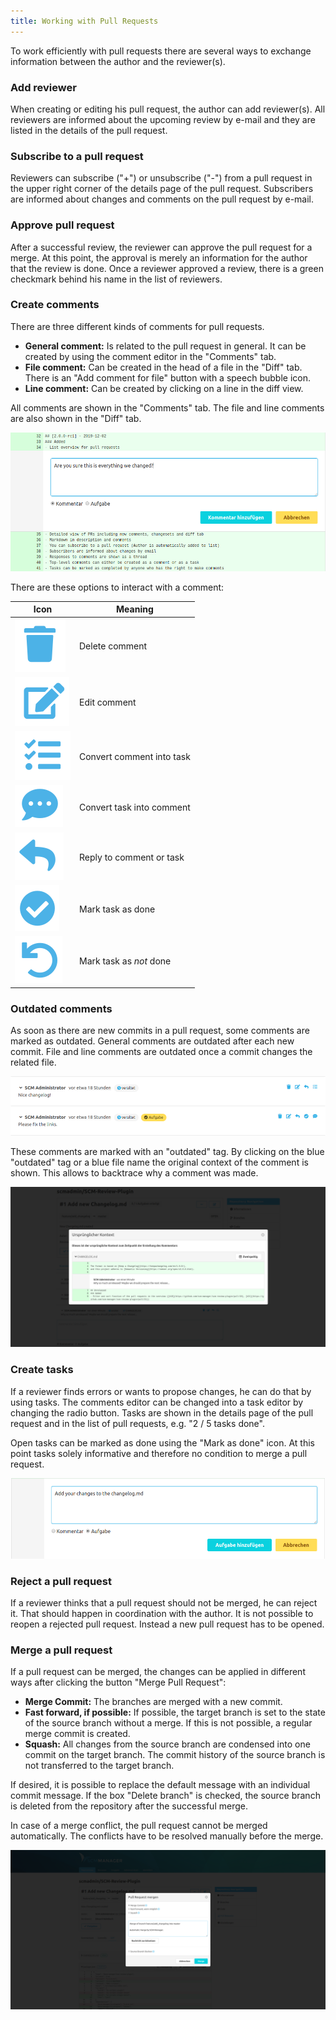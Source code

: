 ```yaml
---
title: Working with Pull Requests
---
```

To work efficiently with pull requests there are several ways to exchange information between the author and the reviewer(s).

### Add reviewer
When creating or editing his pull request, the author can add reviewer(s). All reviewers are informed about the upcoming review by e-mail and they are listed in the details of the pull request.

### Subscribe to a pull request
Reviewers can subscribe ("+") or unsubscribe ("-") from a pull request in the upper right corner of the details page of the pull request. Subscribers are informed about changes and comments on the pull request by e-mail.

### Approve pull request
After a successful review, the reviewer can approve the pull request for a merge. At this point, the approval is merely an information for the author that the review is done. Once a reviewer approved a review, there is a green checkmark behind his name in the list of reviewers.

### Create comments
There are three different kinds of comments for pull requests.

* **General comment:** Is related to the pull request in general. It can be created by using the comment editor in the "Comments" tab.
* **File comment:** Can be created in the head of a file in the "Diff" tab. There is an "Add comment for file" button with a speech bubble icon.
* **Line comment:** Can be created by clicking on a line in the diff view.

All comments are shown in the "Comments" tab. The file and line comments are also shown in the "Diff" tab.

![Pull Request - Create comment](assets/createComment.png)

There are these options to interact with a comment:

|Icon|Meaning|
|---|--------------------------------------------|
|![Delete](assets/icon-delete.png)|Delete comment|
|![Edit](assets/icon-edit.png)|Edit comment|
|![Task](assets/icon-make-task.png)|Convert comment into task|
|![Comment](assets/icon-make-comment.png)|Convert task into comment|
|![Reply](assets/icon-reply.png)|Reply to comment or task|
|![Done](assets/icon-done.png)|Mark task as done|
|![Reopen](assets/icon-reopen.png)|Mark task as *not* done|

### Outdated comments
As soon as there are new commits in a pull request, some comments are marked as outdated. General comments are outdated after each new commit. File and line comments are outdated once a commit changes the related file.

![Pull Request - Outdated comment](assets/outdatedComment.png)

These comments are marked with an "outdated" tag. By clicking on the blue "outdated" tag or a blue file name the original context of the comment is shown. This allows to backtrace why a comment was made.

![Pull Request - Outdated context](assets/outdatedContext.png)

### Create tasks
If a reviewer finds errors or wants to propose changes, he can do that by using tasks. The comments editor can be changed into a task editor by changing the radio button. Tasks are shown in the details page of the pull request and in the list of pull requests, e.g. "2 / 5 tasks done".

Open tasks can be marked as done using the "Mark as done" icon. At this point tasks solely informative and therefore no condition to merge a pull request.

![Pull Request - Create task](assets/createTask.png)

### Reject a pull request
If a reviewer thinks that a pull request should not be merged, he can reject it. That should happen in coordination with the author. It is not possible to reopen a rejected pull request. Instead a new pull request has to be opened.

### Merge a pull request 
If a pull request can be merged, the changes can be applied in different ways after clicking the button "Merge Pull Request":

* **Merge Commit:** The branches are merged with a new commit.
* **Fast forward, if possible:** If possible, the target branch is set to the state of the source branch without a merge. If this is not possible, a regular merge commit is created.
* **Squash:** All changes from the source branch are condensed into one commit on the target branch. The commit history of the source branch is not transferred to the target branch.

If desired, it is possible to replace the default message with an individual commit message. If the box "Delete branch" is checked, the source branch is deleted from the repository after the successful merge. 

In case of a merge conflict, the pull request cannot be merged automatically. The conflicts have to be resolved manually before the merge.

![Pull Request - Merge-Modal](assets/mergeModal.png)
